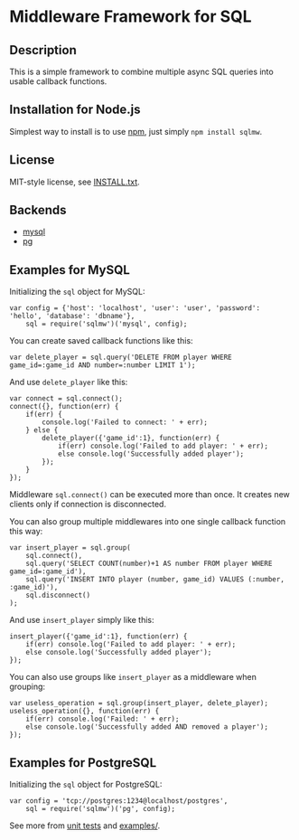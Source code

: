 Middleware Framework for SQL
============================

Description
-----------

This is a simple framework to combine multiple async SQL queries into usable 
callback functions.

Installation for Node.js
------------------------

Simplest way to install is to use [npm](http://npmjs.org/), just simply `npm install sqlmw`.

License
-------

MIT-style license, see [INSTALL.txt](http://github.com/jheusala/node-sqlmw/blob/master/LICENSE.txt).

Backends
--------

* [mysql](https://github.com/felixge/node-mysql)
* [pg](https://github.com/brianc/node-postgres)

Examples for MySQL
------------------

Initializing the `sql` object for MySQL:

	var config = {'host': 'localhost', 'user': 'user', 'password': 'hello', 'database': 'dbname'},
	    sql = require('sqlmw')('mysql', config);

You can create saved callback functions like this:

	var delete_player = sql.query('DELETE FROM player WHERE game_id=:game_id AND number=:number LIMIT 1');

And use `delete_player` like this:

	var connect = sql.connect();
	connect({}, function(err) {
		if(err) {
			console.log('Failed to connect: ' + err);
		} else {
			delete_player({'game_id':1}, function(err) {
				if(err) console.log('Failed to add player: ' + err);
				else console.log('Successfully added player');
			});
		}
	});

Middleware `sql.connect()` can be executed more than once. It creates new clients only if connection is disconnected.

You can also group multiple middlewares into one single callback function this way:

	var insert_player = sql.group(
		sql.connect(),
		sql.query('SELECT COUNT(number)+1 AS number FROM player WHERE game_id=:game_id'),
		sql.query('INSERT INTO player (number, game_id) VALUES (:number, :game_id)'),
		sql.disconnect()
	);

And use `insert_player` simply like this:

	insert_player({'game_id':1}, function(err) {
		if(err) console.log('Failed to add player: ' + err);
		else console.log('Successfully added player');
	});

You can also use groups like `insert_player` as a middleware when grouping:

	var useless_operation = sql.group(insert_player, delete_player);
	useless_operation({}, function(err) {
		if(err) console.log('Failed: ' + err);
		else console.log('Successfully added AND removed a player');
	});

Examples for PostgreSQL
-----------------------

Initializing the `sql` object for PostgreSQL:

	var config = 'tcp://postgres:1234@localhost/postgres',
	    sql = require('sqlmw')('pg', config);

See more from [unit 
tests](https://github.com/jheusala/node-sqlmw/tree/master/unit) and 
[examples/](https://github.com/jheusala/node-sqlmw/tree/master/examples).
